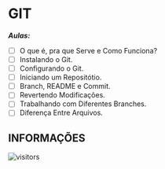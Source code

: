 # GIT

***Aulas:***

- [ ] O que é, pra que Serve e Como Funciona?
- [ ] Instalando o Git.
- [ ] Configurando o Git.
- [ ] Iniciando um Repositótio.
- [ ] Branch, README e Commit.
- [ ] Revertendo Modificações.
- [ ] Trabalhando com Diferentes Branches.
- [ ] Diferença Entre Arquivos.

## INFORMAÇÕES

![visitors](https://visitor-badge.glitch.me/badge?page_id=Devgeeknerd.git-zp "Total de Visitas")
